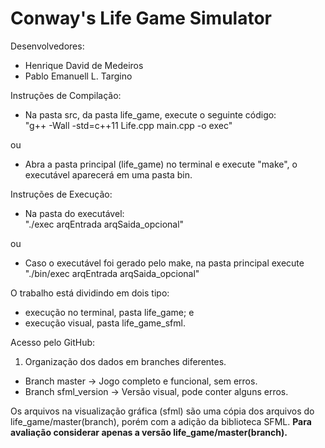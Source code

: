 # Conway's Life Game Simulator

Desenvolvedores:
- Henrique David de Medeiros
- Pablo Emanuell L. Targino

Instruções de Compilação:
	
- Na pasta src, da pasta life_game, execute o seguinte código:<br>
"g++ -Wall -std=c++11 Life.cpp main.cpp -o exec"

ou 

- Abra a pasta principal (life_game) no terminal e execute "make", o executável aparecerá em uma pasta bin.

Instruções de Execução:

- Na pasta do executável:<br>
"./exec arqEntrada arqSaida_opcional"

ou

- Caso o executável foi gerado pelo make, na pasta principal execute <br> "./bin/exec arqEntrada arqSaida_opcional"


O trabalho está dividindo em dois tipo:
- execução no terminal, pasta life_game; e
- execução visual, pasta life_game_sfml.


Acesso pelo GitHub:
1. Organização dos dados em branches diferentes.
- Branch master -> Jogo completo e funcional, sem erros.
- Branch sfml_version -> Versão visual, pode conter alguns erros.


Os arquivos na visualização gráfica (sfml) são uma cópia dos arquivos do life_game/master(branch), porém com a adição da biblioteca SFML. **Para avaliação considerar apenas a versão life_game/master(branch).**
